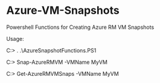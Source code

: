 # Azure-VM-Snapshots
Powershell Functions for Creating Azure RM VM Snapshots


Usage:

C:\> . .\AzureSnapshotFunctions.PS1

C:\> Snap-AzureRMVM -VMName MyVM

C:\> Get-AzureRMVMSnaps -VMName MyVM
